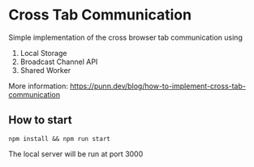 # Cross Tab Communication

Simple implementation of the cross browser tab communication using

1. Local Storage
2. Broadcast Channel API
3. Shared Worker

More information: https://punn.dev/blog/how-to-implement-cross-tab-communication

## How to start

```text
npm install && npm run start
```

The local server will be run at port 3000
